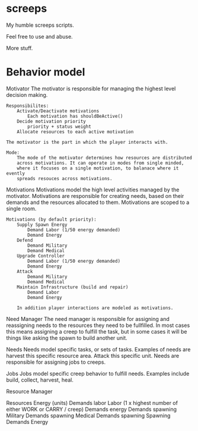 screeps
=======

My humble screeps scripts.

Feel free to use and abuse.

More stuff.

Behavior model
===============================================================================

Motivator
    The motivator is responsible for managing the highest level decision 
    making. 
    
    Responsibilites:
        Activate/Deactivate motivations
            Each motivation has shouldBeActive()
        Decide motivation priority
            priority + status weight 
        Allocate resources to each active motivation

    The motivator is the part in which the player interacts with.

    Mode:
        The mode of the motivator determines how resources are distributed
        across motivations. It can operate in modes from single minded,
        where it focuses on a single motivation, to balanace where it evently
        spreads resouces across motivations. 

Motivations
    Motivations model the high level activities managed by the motivator. 
    Motivations are responsible for creating needs, based on their demands
    and the resources allocated to them. Motivations are scoped to a single 
    room.
    
    Motivations (by default priority): 
        Supply Spawn Energy
            Demand Labor (1/50 energy demanded)
            Demand Energy
        Defend
            Demand Military
            Demand Medical
        Upgrade Controller
            Demand Labor (1/50 energy demanded)
            Demand Energy
        Attack
            Demand Military
            Demand Medical
        Maintain Infrastructure (build and repair)
            Demand Labor
            Demand Energy

        In addition player interactions are modeled as motivations.

Need Manager
    The need manager is responsible for assigning and reassigning needs to the
    resources they need to be fullfilled. In most cases this means assigning a
    creep to fulfill the task, but in some cases it will be things like asking 
    the spawn to build another unit.

Needs
    Needs model specific tasks, or sets of tasks. Examples of needs are
    harvest this specific resource area. Attack this specific unit. Needs are
    responsible for assigning jobs to creeps.

Jobs
    Jobs model specific creep behavior to fulfill needs. Examples include build, 
    collect, harvest, heal.

Resource Manager

Resources
    Energy (units)
        Demands labor
    Labor (1 x highest number of either WORK or CARRY / creep)
        Demands energy
        Demands spawning
    Military
        Demands spawning
    Medical
        Demands spawning
    Spawning
        Demands Energy






